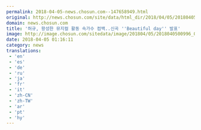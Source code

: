 ```yaml
---
permalink: 2018-04-05-news.chosun.com--147658949.html
original: http://news.chosun.com/site/data/html_dir/2018/04/05/2018040501042.html
domain: news.chosun.com
title: '허규, 왕성한 뮤지컬 활동 속가수 컴백..신곡 ''Beautiful day'' 발표'
image: http://image.chosun.com/sitedata/image/201804/05/2018040500996_0.jpg
date: 2018-04-05 01:16:11
category: news
translations: 
 - 'en'
 - 'es'
 - 'de'
 - 'ru'
 - 'ja'
 - 'fr'
 - 'it'
 - 'zh-CN'
 - 'zh-TW'
 - 'ar'
 - 'pt'
 - 'hy'
---
```


